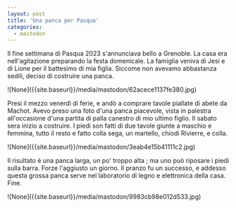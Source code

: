 ```yaml
---
layout: post
title: 'Una panca per Pasqua'
categories:
  - mastodon
---
```

<p>Il fine settimana di Pasqua 2023 s&#39;annunciava bello a Grenoble. La casa era nell&#39;agitazione preparando la festa domenicale. La famiglia veniva di Jesi e di Lione per il battesimo di mia figlia. Siccome non avevamo abbastanza sedili, deciso di costruire una panca.</p>![None]({{site.baseurl}}/media/mastodon/62acece1137fe380.jpg)
<p>Presi il mezzo venerdì di ferie, e andò a comprare tavole piallate di abete da Machot. Avevo preso una foto d&#39;una panca piacevole, vista in palestra all&#39;occasione d&#39;una partita di palla canestro di mio ultimo figlio. Il sabato sera inizio a costruire. I piedi son fatti di due tavole giunte a maschio e femmina, tutto il resto e fatto colla sega, un martello, chiodi Rivierre, e colla.</p>
![None]({{site.baseurl}}/media/mastodon/3eab4e15b41111c2.jpg)
<p>Il risultato è una panca larga, un po&#39; troppo alta ; ma uno può riposare i piedi sulla barra. Forze l&#39;aggiusto un giorno. Il pranzo fu un successo, e addesso questa grossa panca serve nel laboratorio di legno e elettronica della casa. Fine.</p>
![None]({{site.baseurl}}/media/mastodon/9983cb98e012d533.jpg)
